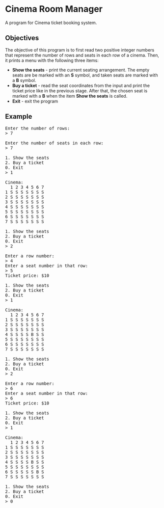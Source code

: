 # Cinema Room Manager 

A program for Cinema ticket booking system.                                       

## Objectives                         
The objective of this program is to first read two positive integer numbers that represent the number of rows and seats in each row of a cinema. Then, it prints a menu with the following three items:                                     
- **Show the seats** - print the current seating arrangement. The empty seats are be marked with an **S** symbol, and taken seats are marked with a **B** symbol.                                              
- **Buy a ticket** - read the seat coordinates from the input and print the ticket price like in the previous stage. After that, the chosen seat is marked with a **B** when the item **Show the seats** is called.                                       
- **Exit** - exit the program 

## Example 
<pre>
Enter the number of rows:                 
> 7               
                                                                                           
Enter the number of seats in each row:                              
> 7                                           
                                                                                                                      
1. Show the seats                              
2. Buy a ticket                          
0. Exit                                   
> 1                           
                                    
Cinema:                                             
  1 2 3 4 5 6 7                                                     
1 S S S S S S S                                             
2 S S S S S S S                                                 
3 S S S S S S S                                                     
4 S S S S S S S                                                     
5 S S S S S S S                                                 
6 S S S S S S S                                             
7 S S S S S S S                                                 
                                                        
1. Show the seats                                                               
2. Buy a ticket                                                       
0. Exit                                                                   
> 2                                                               
                                                          
Enter a row number:                                                               
> 4                                                                   
Enter a seat number in that row:                                                        
> 5                                                                     
Ticket price: $10                                                               
                                                                            
1. Show the seats                                                     
2. Buy a ticket                                                             
0. Exit                                                                 
> 1                                                         
                                                                
Cinema:                                                                                 
  1 2 3 4 5 6 7                                                           
1 S S S S S S S                                                                                   
2 S S S S S S S                                                               
3 S S S S S S S                                                                         
4 S S S S B S S                                                                             
5 S S S S S S S                                                                 
6 S S S S S S S                                                                 
7 S S S S S S S                                                                   
                                                                                  
1. Show the seats                                                               
2. Buy a ticket                                                                                       
0. Exit                                                                                                     
> 2                                                                                               
                                                                                            
Enter a row number:                                                             
> 6                                                                                               
Enter a seat number in that row:                                                                  
> 6                                                                                         
Ticket price: $10                                                                           
                                                                            
1. Show the seats                                                             
2. Buy a ticket                                                                                 
0. Exit                                                                                         
> 1                                                                                   
                                                                                        
Cinema:                                                                           
  1 2 3 4 5 6 7                                                                 
1 S S S S S S S                                                                       
2 S S S S S S S                                                   
3 S S S S S S S                                                                 
4 S S S S B S S                                                                         
5 S S S S S S S                                                             
6 S S S S S B S                                                             
7 S S S S S S S                                                                   
                                                                                            
1. Show the seats                                                                           
2. Buy a ticket                                                                               
0. Exit                                                                       
> 0                                                                                             
     
</pre>
